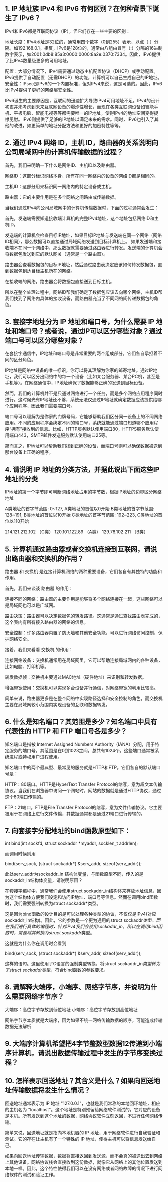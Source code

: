 ## 1. IP 地址族 IPv4 和 IPv6 有何区别？在何种背景下诞生了 IPv6？

IPv4和IPv6都是互联网协议（IP），但它们存在一些主要的区别：

地址长度：IPv4地址是32位的，通常用四个数字（0到255）表示，以点（.）分隔。如192.168.0.1。相反，IPv6是128位的，通常由八组由冒号（:）分隔的16进制数字表示，如2001:0db8:85a3:0000:0000:8a2e:0370:7334。因此，IPv6提供了比IPv4数量级更多的可用地址。

配置：大部分情况下，IPv4需要通过动态主机配置协议（DHCP）或手动配置。IPv6提供了自动配置（无需DHCP）的功能，计算机可以自己生成自己的IP地址。
安全性：IPsec是IPv6的一个内置标准，但对IPv4来说，这是可选的。因此，IPv6比IPv4提供了更好的网络层安全性。

IPv6诞生的主要原因是，互联网的迅速扩大导致IPv4可用地址不足。IPv4的设计初衷并未考虑到未来互联网设备的爆炸性增长，而现在各类互联网设备如智能手机、平板电脑、智能电视等等都需要唯一的IP地址，使得IPv4的地址空间变得捉襟见肘。IPv6则提供了足够的IP地址以满足未来的需求。同时，IPv6也引入了其他的改进，如更简单的地址分配方法和更好的加密特性等等。

## 2. 通过 IPv4 网络 ID，主机 ID，路由器的关系说明向公司局域网中的计算机传输数据的过程？

首先，我们来明确一下什么是网络ID、主机ID以及路由器。

网络ID：这部分标识网络本身，所有在同一网络内的设备的网络ID都是相同的。

主机ID：这部分用来标识同一网络内的特定设备或主机。

路由器：它的主要作用是在多个网络之间路由或传输数据。

当我们通过IPv4向公司局域网中的计算机传输数据时，下面的过程通常会发生：

首先，发送端需要知道接收端计算机的完整IPv4地址，这个地址包括网络ID和主机ID。

发送端的计算机会检查目标IP地址，如果目标IP地址与发送端在同一个网络（网络ID相同），那么数据可以直接通过局域网络发送到目标计算机上。
如果发送端和接收端不在同一个网络中，那么数据就需要通过路由器进行转发。发送端的计算机会将数据包发送到它的默认网关（通常是一个路由器）。

路由器会查看数据包的目标IP地址，然后通过路由表决定应该如何转发数据包，直到数据包到达目标主机所在的网络。

在接收端的网络，路由器会将数据包直接送到目标主机。

所以在整个处理过程中，网络ID帮我们确定了数据包应该去向哪个网络，主机ID帮我们找到了网络内具体的接收设备，而路由器充当了不同网络间传递数据包的角色。

## 3. 套接字地址分为 IP 地址和端口号，为什么需要 IP 地址和端口号？或者说，通过IP可以区分哪些对象？通过端口号可以区分哪些对象？

在套接字通信中，IP地址和端口号是非常重要的两个组成部分，它们各自承担着不同的区分角色。

IP地址是网络中设备的唯一标识，你可以将其理解为你家的邮寄地址。通过IP地址，我们可以区分出网络中的每一个设备（比如某台服务器、某台PC机，甚至是手机等）。在网络通信中，IP地址确保了数据能够正确的发送到目标设备。

然而，我们的计算机并不是只通过网络进行一个任务，而是多个网络应用程序同时进行。这时候光有IP地址还不够，系统无法仅通过IP地址就确定数据应该提供给哪个应用程序，因此我们需要端口号。

端口号可以理解为是你家的门牌号码，它能够帮助我们区分同一设备上的不同网络应用。不同的应用程序会绑定不同的端口号，系统就能通过端口知道哪个应用程序“拥有”接收到的信息。比如，HTTP服务默认使用端口80，HTTPS服务默认使用端口443，SMTP邮件发送服务默认使用端口25等。

简而言之，IP地址可以帮助我们找到正确的设备，而端口号则可以确保数据被送到那台设备上正确的程序。
	
	
## 4. 请说明 IP 地址的分类方法，并据此说出下面这些IP地址的分类

IP地址的第一个字节即可判断网络地址占用的字节数，根据IP地址的边界区分网络地址

A类地址的首字节范围: 0~127, A类地址的首位以0开始
B类地址的首字节范围: 128~191, B类地址的首位以10开始
C类地址的首字节范围: 192~223, C类地址的首位以110开始

214.121.212.102 （C类）
120.101.122.89  （A类）
129.78.102.211  （B类）
	
## 5. 计算机通过路由器或者交换机连接到互联网，请说出路由器和交换机的作用？

路由器 和 交换机 是连接计算机网络的两种重要设备，它们各自有其独特的功能和作用。

首先，我们来谈谈 路由器 的作用：

连接不同的网络：路由器的主要作用是能够将多个网络连接在一起，这些网络可以是局域网也可以是广域网。

路由决策：路由器可以决定数据包的转发路径。这通常是通过查找路由表完成的，这个表内有所有接入路由器的网络的信息。

安全控制：许多路由器内置了防火墙和其他安全功能，可以进行网络访问控制，保护网络安全。

接着，我们来看看 交换机 的作用：

连接网络设备：交换机通常用在局域网里，它可以帮助连接局域网内的各种设备，比如电脑、打印机等。

转发数据帧：交换机主要通过MAC地址（硬件地址）来识别和转发数据。

增强带宽使用：交换机可以实现多台设备并行通信，对网络带宽的利用比较高。

简单来说，路由器更多是在整个网络中实现路径选择和安全控制的角色，而交换机主要在局域网较小范围内实现设备的互联和数据转发。


## 6. 什么是知名端口？其范围是多少？知名端口中具有代表性的 HTTP 和 FTP 端口号各是多少？

知名端口是指被 Internet Assigned Numbers Authority（IANA）分配，用于特定服务的端口号。其范围是在0到1023之间，总共有1024个。这些端口通常被系统进程或特权用户进程使用。

知名端口中的两个最典型、最常见的服务就是HTTP和FTP。它们各自的默认端口号是：

HTTP：80端口。HTTP是HyperText Transfer Protocol的缩写，意为超文本传输协议。当我们在浏览器中访问一个网站时，网站的数据就是通过HTTP协议，通过这个80端口传输的。

FTP：21端口。FTP是File Transfer Protocol的缩写，意为文件传输协议。它主要被用于在网络上进行文件传输，其数据通常都是通过21端口进行传输的。

	
## 7. 向套接字分配地址的bind函数原型如下：

int bind(int sockfd, struct sockaddr *myaddr, socklen_t addrlen);

而调用时候则用

bind(serv_sock, (struct sockaddr*) &serv_addr, sizeof(serv_addr));

此处serv_addr为sockaddr_in 结构体变量，与函数原型不同，传入的是sockaddr_in结构体变量，请说明原因？

在套接字编程中，通常我们会使用struct sockaddr_in结构体来存放地址信息，因为这个结构体方便我们设定和访问IP地址、端口号等信息。然而在调用bind函数时，我们需要强制转换为struct sockaddr*类型。

这是因为bind函数的设计目的是可以处理各种类型的协议，不仅仅是IPv4(对应sockaddr_in结构)。因此，它的参数是一个更为通用的struct sockaddr*类型。而在我们进行具体的编程时，针对IPv4我们会使用sockaddr_in，所以在调用bind函数时，需要将其转换为struct sockaddr*类型。

这就是为什么你在调用时会看到

bind(serv_sock, (struct sockaddr*) &serv_addr, sizeof(serv_addr));

这样的语句。这里使用了C语言的强制类型转换，将struct sockaddr_in*类型转为了struct sockaddr*类型，符合bind函数的参数要求。

## 8. 请解释大端序，小端序、网络字节序，并说明为什么需要网络字节序？

大端序：高位字节存放到低位地址
小端序：高位字节存放到高位地址

网络字节序本质就是大端序，因为如果不统一网络传输数据的顺序，可能造成传输数据无法解析

## 9. 大端序计算机希望把4字节整数型数据12传递到小端序计算机，请说出数据传输过程中发生的字节序变换过程？


## 10. 怎样表示回送地址？其含义是什么？如果向回送地址传输数据将发生什么情况？

回送地址通常表示为 IP 地址 "127.0.0.1"，也就是我们常称的本地回环地址，相应的主机名为 "localhost"。这个地址是特别预留给网络软件测试的，它对应的设备是本机。所有发送到这个地址的数据，网络协议软件立刻返回，不进行任何网络传输。

简单来说，回送地址就是指向本地机器的 IP 地址，用于网络软件进行自我验证和测试。它的存在让主机有了一个特殊的 IP 地址，使得主机可以将信息发送给自己。

如果向回送地址传输数据，数据将直接返回到发送源，而不会真的被送出去到网络上其他设备。网络协议栈会直接收到这份数据，就像它从网络上的其他位置发送到本地一样。因此，这个特性使得我们可以在没有网络或者网络故障的情况下进行网络软件的测试和验证工作。


